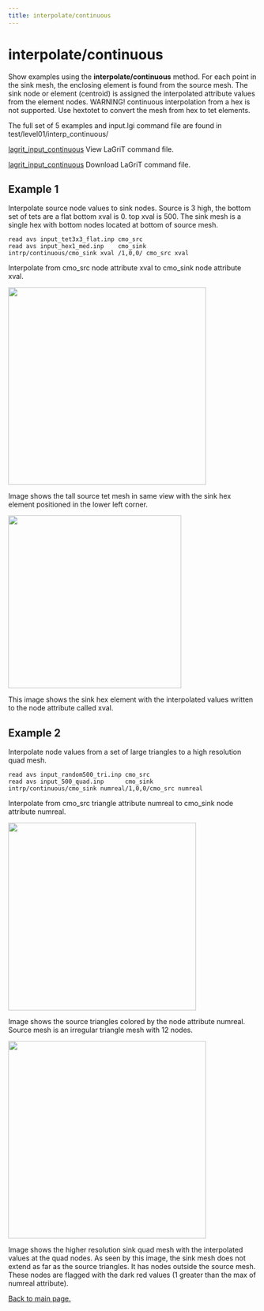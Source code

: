 ```yaml
---
title: interpolate/continuous
---
```


# interpolate/continuous


Show examples using the **interpolate/continuous** method. For each point in the sink mesh, the enclosing element is found from the source mesh. The sink node or element (centroid) is assigned the interpolated attribute values from the element nodes. WARNING! continuous interpolation from a hex is not supported. Use hextotet to convert the mesh from hex to tet elements.

The full set of 5 examples and input.lgi command file are found in test/level01/interp_continuous/

 
[lagrit_input_continuous](lagrit_input_map.md) View LaGriT command file.
 
[lagrit_input_continuous](demos/input/lagrit_input_map.txt) Download LaGriT command file.



## Example 1

Interpolate source node values to sink nodes.
Source is 3 high, the bottom set of tets are a flat bottom xval is 0. top xval is 500.
The sink mesh is a single hex with bottom nodes located at bottom of source mesh.

```
read avs input_tet3x3_flat.inp cmo_src 
read avs input_hex1_med.inp    cmo_sink
intrp/continuous/cmo_sink xval /1,0,0/ cmo_src xval
```
Interpolate from cmo_src node attribute xval to cmo_sink node attribute xval.

<img width="400" src="https://lanl.github.io/LaGriT/assets/images/con01_src.gif">
 
Image shows the tall source tet mesh in same view with the sink hex element positioned in the lower left corner.


<img width="350" src="https://lanl.github.io/LaGriT/assets/images/con01_sink.gif">

This image shows the sink hex element with the interpolated values written to the node attribute called xval.



## Example 2

Interpolate node values from a set of large triangles to a high resolution quad mesh.

```
read avs input_random500_tri.inp cmo_src
read avs input_500_quad.inp      cmo_sink
intrp/continuous/cmo_sink numreal/1,0,0/cmo_src numreal
```
Interpolate from cmo_src triangle attribute numreal to cmo_sink node attribute numreal.


<img width="380" src="https://lanl.github.io/LaGriT/assets/images/con02_src.gif">

Image shows the source triangles colored by the node attribute numreal. Source mesh is an irregular triangle mesh with 12 nodes.


<img width="400" src="https://lanl.github.io/LaGriT/assets/images/con02_sink.gif">

Image shows the higher resolution sink quad mesh with the interpolated
 values at the quad nodes. As seen by this image, the sink mesh does
 not extend as far as the source triangles. It has nodes outside the
 source mesh. These nodes are flagged with the dark red values (1 greater than the max of numreal attribute).



[Back to main page.](commands/main_interpolate.md)

